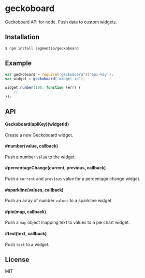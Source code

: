 
# geckoboard

  [Geckoboard](http://www.geckoboard.com/) API for node. Push data to [custom widgets](http://www.geckoboard.com/developers/custom-widgets).

## Installation

    $ npm install segmentio/geckoboard

## Example

```js
var geckoboard = require('geckoboard')('api-key');
var widget = geckoboard('widget-id');

widget.number(100, function (err) {
    // ..
});
```

## API

#### Geckoboard(apiKey)(widgetId)

  Create a new Geckoboard widget.

#### #number(value, callback)

  Push a number `value` to the widget.

#### #percentageChange(current, previous, callback)

  Push a `current` and `previous` value for a percentage change widget.

#### #sparkline(values, callback)

  Push an array of number `values` to a sparkline widget.

#### #pie(map, callback)

  Push a `map` object mapping text to values to a pie chart widget.

#### #text(text, callback)

  Push `text` to a widget.

## License

MIT